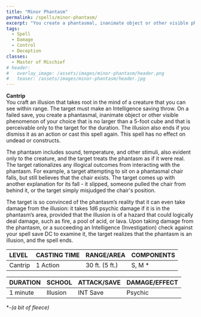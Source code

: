 ```yaml
---
title: "Minor Phantasm"
permalink: /spells/minor-phantasm/
excerpt: "You create a phantasmal, inanimate object or other visible phenomenon of your choice that is perceivable only to the target."
tags:
  - Spell
  - Damage
  - Control
  - Deception
classes:
  - Master of Mischief
# header:
#   overlay_image: /assets/images/minor-phantasm/header.png
#   teaser: /assets/images/minor-phantasm/header.jpg
---
```


**Cantrip** \
You craft an illusion that takes root in the mind of a creature that you can see within range. The target must make an Intelligence saving throw. On a failed save, you create a phantasmal, inanimate object or other visible phenomenon of your choice that is no larger than a 5-foot cube and that is perceivable only to the target for the duration. The illusion also ends if you dismiss it as an action or cast this spell again. This spell has no effect on undead or constructs.

The phantasm includes sound, temperature, and other stimuli, also evident only to the creature, and the target treats the phantasm as if it were real. The target rationalizes any illogical outcomes from interacting with the phantasm. For example, a target attempting to sit on a phantasmal chair falls, but still believes that the chair exists. The target comes up with another explanation for its fall - it slipped, someone pulled the chair from behind it, or the target simply misjudged the chair's position.

The target is so convinced of the phantasm’s reality that it can even take damage from the illusion: it takes 1d6 psychic damage if it is in the phantasm’s area, provided that the illusion is of a hazard that could logically deal damage, such as fire, a pool of acid, or lava. Upon taking damage from the phantasm, or a succeeding an Intelligence (Investigation) check against your spell save DC to examine it, the target realizes that the phantasm is an illusion, and the spell ends.

| LEVEL          | CASTING TIME   | RANGE/AREA     | COMPONENTS     |
| :------------- | :------------- | :------------- | :------------- |
| Cantrip        | 1 Action       | 30 ft. (5 ft.) | S, M *         |

| DURATION       | SCHOOL         | ATTACK/SAVE    | DAMAGE/EFFECT  |
| :------------- | :------------- | :------------- | :------------- |
| 1 minute       | Illusion       | INT Save       | Psychic        |

\*-*(a bit of fleece)*
